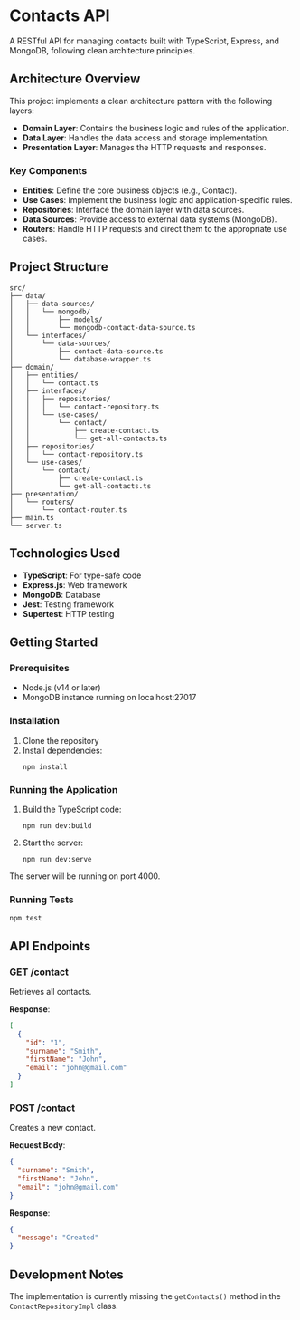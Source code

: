 # Contacts API

A RESTful API for managing contacts built with TypeScript, Express, and MongoDB, following clean architecture principles.

## Architecture Overview

This project implements a clean architecture pattern with the following layers:

- **Domain Layer**: Contains the business logic and rules of the application.
- **Data Layer**: Handles the data access and storage implementation.
- **Presentation Layer**: Manages the HTTP requests and responses.

### Key Components

- **Entities**: Define the core business objects (e.g., Contact).
- **Use Cases**: Implement the business logic and application-specific rules.
- **Repositories**: Interface the domain layer with data sources.
- **Data Sources**: Provide access to external data systems (MongoDB).
- **Routers**: Handle HTTP requests and direct them to the appropriate use cases.

## Project Structure

```
src/
├── data/
│   ├── data-sources/
│   │   └── mongodb/
│   │       ├── models/
│   │       └── mongodb-contact-data-source.ts
│   └── interfaces/
│       └── data-sources/
│           ├── contact-data-source.ts
│           └── database-wrapper.ts
├── domain/
│   ├── entities/
│   │   └── contact.ts
│   ├── interfaces/
│   │   ├── repositories/
│   │   │   └── contact-repository.ts
│   │   └── use-cases/
│   │       └── contact/
│   │           ├── create-contact.ts
│   │           └── get-all-contacts.ts
│   ├── repositories/
│   │   └── contact-repository.ts
│   └── use-cases/
│       └── contact/
│           ├── create-contact.ts
│           └── get-all-contacts.ts
├── presentation/
│   └── routers/
│       └── contact-router.ts
├── main.ts
└── server.ts
```

## Technologies Used

- **TypeScript**: For type-safe code
- **Express.js**: Web framework
- **MongoDB**: Database
- **Jest**: Testing framework
- **Supertest**: HTTP testing

## Getting Started

### Prerequisites

- Node.js (v14 or later)
- MongoDB instance running on localhost:27017

### Installation

1. Clone the repository
2. Install dependencies:
   ```
   npm install
   ```

### Running the Application

1. Build the TypeScript code:
   ```
   npm run dev:build
   ```

2. Start the server:
   ```
   npm run dev:serve
   ```

The server will be running on port 4000.

### Running Tests

```
npm test
```

## API Endpoints

### GET /contact
Retrieves all contacts.

**Response**:
```json
[
  {
    "id": "1",
    "surname": "Smith",
    "firstName": "John",
    "email": "john@gmail.com"
  }
]
```

### POST /contact
Creates a new contact.

**Request Body**:
```json
{
  "surname": "Smith",
  "firstName": "John",
  "email": "john@gmail.com"
}
```

**Response**:
```json
{
  "message": "Created"
}
```

## Development Notes

The implementation is currently missing the `getContacts()` method in the `ContactRepositoryImpl` class.

